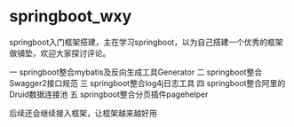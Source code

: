 # springboot_wxy
springboot入门框架搭建，主在学习springboot，以为自己搭建一个优秀的框架做铺垫，欢迎大家探讨评论。

一 springboot整合mybatis及反向生成工具Generator
二 springboot整合Swagger2接口规范
三 springboot整合log4j日志工具
四 springboot整合阿里的Druid数据连接池
五 springboot整合分页插件pagehelper

后续还会继续接入框架，让框架越来越好用

